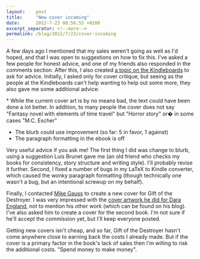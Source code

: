 ```yaml
---
layout:    post
title:     "New cover incoming"
date:      2012-7-23 08:56:55 +0100
excerpt_separator: <!--more-->
permalink: /blog/2012/7/23/cover-incoming
---
```


A few days ago I mentioned that my sales weren't going as well as I'd hoped, and that I was open to suggestions on how to fix this. I've asked a few people for honest advice, and one of my friends also responded in the comments section. After this, I also created [a topic on the Kindleboards](http://www.kindleboards.com/index.php/topic,120995.0.html) to ask for advice. Initially, I asked only for cover critique, but seeing as the people at the Kindleboards can't help wanting to help out some more, they also gave me some additional advice:

<!--more-->* While the current cover art is by no means bad, the text could have been done a lot better. In addition, to many people the cover does not say &quot;Fantasy novel with elements of time travel&quot; but &quot;Horror story&quot; or� in some cases &quot;M.C. Escher&quot;
* The blurb could use improvement (so far: 5 in favor, 1 against)
* The paragraph formatting in the ebook is off

Very useful advice if you ask me! The first thing I did was change to blurb, using a suggestion Luis Brunet gave me (an old friend who checks my books for consistency, story structure and writing style). I'll probably revise it further. Second, I fixed a number of bugs in my LaTeX to Kindle converter, which caused the wonky paragraph formatting (though technically one wasn't a bug, but an intentional screwup on my behalf).

Finally, I contacted [Mike Gauss](http://www.gaussianeffect.blogspot.com) to create a new cover for Gift of the Destroyer. I was very impressed with the [cover artwork he did for Dara England](http://www.kindleboards.com/index.php/topic,120758.0.html), not to mention his other work (which can be found on his blog). I've also asked him to create a cover for the second book. I'm not sure if he'll accept the commission yet, but I'll keep everyone posted.

Getting new covers isn't cheap, and so far, Gift of the Destroyer hasn't come anywhere close to earning back the costs I already made. But if the cover is a primary factor in the book's lack of sales then I'm willing to risk the additional costs. &quot;Spend money to make money&quot;.
